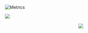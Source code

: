 <!-- github信息统计 -->
![Metrics](https://metrics.lecoq.io/HK5202?template=classic&base.indepth=false&base.hireable=false&config.timezone=Asia%2FShanghai)

<!-- 各大社交平台主页 -->
<a href="https://www.zhihu.com/people/kai-le-71-9/"><img src="https://img.shields.io/badge/zhihu-%E7%9F%A5%E4%B9%8E-blue"></a>&emsp;

<!-- 贪吃蛇代码贡献图 -->
<div align="center"><img src="https://cdn.jsdelivr.net/gh/HK5202/HK5202/contribution-snake/github-contribution-grid-snake.svg" /></div>
